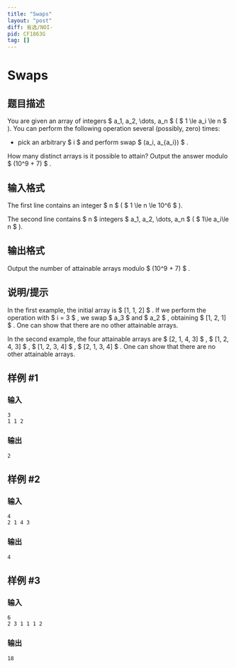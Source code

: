 ```yaml
---
title: "Swaps"
layout: "post"
diff: 省选/NOI-
pid: CF1863G
tag: []
---
```


# Swaps

## 题目描述

You are given an array of integers $ a_1, a_2, \dots, a_n $ ( $ 1 \le a_i \le n $ ). You can perform the following operation several (possibly, zero) times:

- pick an arbitrary $ i $ and perform swap $ (a_i, a_{a_i}) $ .

How many distinct arrays is it possible to attain? Output the answer modulo $ (10^9 + 7) $ .

## 输入格式

The first line contains an integer $ n $ ( $ 1 \le n \le 10^6 $ ).

The second line contains $ n $ integers $ a_1, a_2, \dots, a_n $ ( $ 1\le a_i\le n $ ).

## 输出格式

Output the number of attainable arrays modulo $ (10^9 + 7) $ .

## 说明/提示

In the first example, the initial array is $ [1, 1, 2] $ . If we perform the operation with $ i = 3 $ , we swap $ a_3 $ and $ a_2 $ , obtaining $ [1, 2, 1] $ . One can show that there are no other attainable arrays.

In the second example, the four attainable arrays are $ [2, 1, 4, 3] $ , $ [1, 2, 4, 3] $ , $ [1, 2, 3, 4] $ , $ [2, 1, 3, 4] $ . One can show that there are no other attainable arrays.

## 样例 #1

### 输入

```
3
1 1 2
```

### 输出

```
2
```

## 样例 #2

### 输入

```
4
2 1 4 3
```

### 输出

```
4
```

## 样例 #3

### 输入

```
6
2 3 1 1 1 2
```

### 输出

```
18
```

